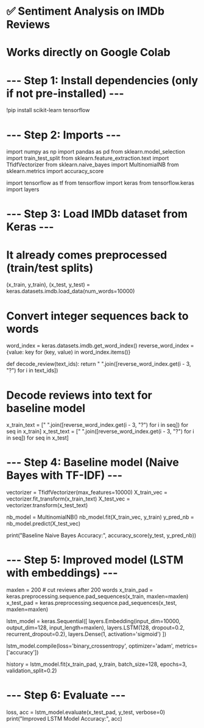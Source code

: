 # ✅ Sentiment Analysis on IMDb Reviews
# Works directly on Google Colab

# --- Step 1: Install dependencies (only if not pre-installed) ---
!pip install scikit-learn tensorflow

# --- Step 2: Imports ---
import numpy as np
import pandas as pd
from sklearn.model_selection import train_test_split
from sklearn.feature_extraction.text import TfidfVectorizer
from sklearn.naive_bayes import MultinomialNB
from sklearn.metrics import accuracy_score

import tensorflow as tf
from tensorflow import keras
from tensorflow.keras import layers

# --- Step 3: Load IMDb dataset from Keras ---
# It already comes preprocessed (train/test splits)
(x_train, y_train), (x_test, y_test) = keras.datasets.imdb.load_data(num_words=10000)

# Convert integer sequences back to words
word_index = keras.datasets.imdb.get_word_index()
reverse_word_index = {value: key for (key, value) in word_index.items()}

def decode_review(text_ids):
    return " ".join([reverse_word_index.get(i - 3, "?") for i in text_ids])

# Decode reviews into text for baseline model
x_train_text = [" ".join([reverse_word_index.get(i - 3, "?") for i in seq]) for seq in x_train]
x_test_text  = [" ".join([reverse_word_index.get(i - 3, "?") for i in seq]) for seq in x_test]

# --- Step 4: Baseline model (Naive Bayes with TF-IDF) ---
vectorizer = TfidfVectorizer(max_features=10000)
X_train_vec = vectorizer.fit_transform(x_train_text)
X_test_vec  = vectorizer.transform(x_test_text)

nb_model = MultinomialNB()
nb_model.fit(X_train_vec, y_train)
y_pred_nb = nb_model.predict(X_test_vec)

print("Baseline Naive Bayes Accuracy:", accuracy_score(y_test, y_pred_nb))

# --- Step 5: Improved model (LSTM with embeddings) ---
maxlen = 200  # cut reviews after 200 words
x_train_pad = keras.preprocessing.sequence.pad_sequences(x_train, maxlen=maxlen)
x_test_pad  = keras.preprocessing.sequence.pad_sequences(x_test, maxlen=maxlen)

lstm_model = keras.Sequential([
    layers.Embedding(input_dim=10000, output_dim=128, input_length=maxlen),
    layers.LSTM(128, dropout=0.2, recurrent_dropout=0.2),
    layers.Dense(1, activation='sigmoid')
])

lstm_model.compile(loss='binary_crossentropy',
                   optimizer='adam',
                   metrics=['accuracy'])

history = lstm_model.fit(x_train_pad, y_train,
                         batch_size=128,
                         epochs=3,
                         validation_split=0.2)
# --- Step 6: Evaluate ---
loss, acc = lstm_model.evaluate(x_test_pad, y_test, verbose=0)
print("Improved LSTM Model Accuracy:", acc)
